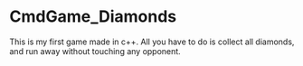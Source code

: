 # CmdGame_Diamonds
This is my first game made in c++.
All you have to do is collect all diamonds, and run away without touching any opponent.
